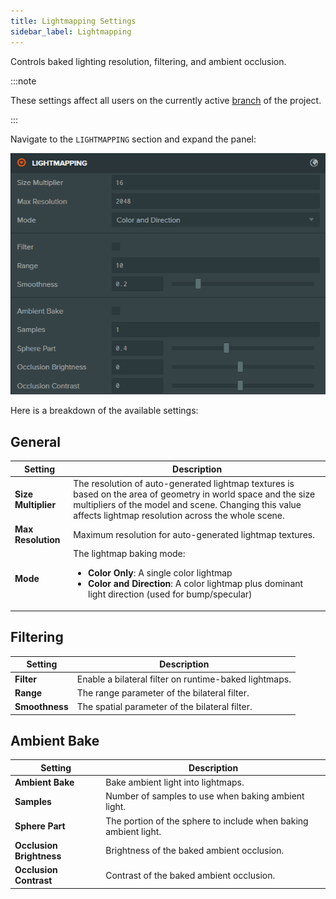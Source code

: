 ```yaml
---
title: Lightmapping Settings
sidebar_label: Lightmapping
---
```


Controls baked lighting resolution, filtering, and ambient occlusion.

:::note

These settings affect all users on the currently active [branch](../../version-control/branches.md) of the project.

:::

Navigate to the `LIGHTMAPPING` section and expand the panel:

![Lightmapping Settings](/img/user-manual/editor/interface/settings/lightmapping.webp)

Here is a breakdown of the available settings:

## General

| Setting | Description |
| --- | --- |
| **Size Multiplier** | The resolution of auto-generated lightmap textures is based on the area of geometry in world space and the size multipliers of the model and scene. Changing this value affects lightmap resolution across the whole scene. |
| **Max Resolution** | Maximum resolution for auto-generated lightmap textures. |
| **Mode** | The lightmap baking mode:<ul><li><strong>Color Only</strong>: A single color lightmap</li><li><strong>Color and Direction</strong>: A color lightmap plus dominant light direction (used for bump/specular)</li></ul> |

## Filtering

| Setting | Description |
| --- | --- |
| **Filter** | Enable a bilateral filter on runtime-baked lightmaps. |
| **Range** | The range parameter of the bilateral filter. |
| **Smoothness** | The spatial parameter of the bilateral filter. |

## Ambient Bake

| Setting | Description |
| --- | --- |
| **Ambient Bake** | Bake ambient light into lightmaps. |
| **Samples** | Number of samples to use when baking ambient light. |
| **Sphere Part** | The portion of the sphere to include when baking ambient light. |
| **Occlusion Brightness** | Brightness of the baked ambient occlusion. |
| **Occlusion Contrast** | Contrast of the baked ambient occlusion. |
